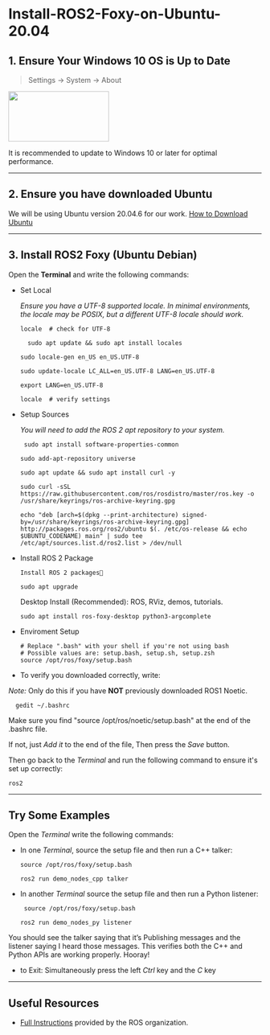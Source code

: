 # **Install-ROS2-Foxy-on-Ubuntu-20.04**

## **1. Ensure Your Windows 10 OS is Up to Date**
 > Settings -> System -> About
<img src="https://github.com/alanoudmk/Install-ROS-Noetic-on-WSL/assets/127528672/486e095d-68b7-4ca9-af96-f375bcaf0d60" width="200" height="100">

 It is recommended to update to Windows 10 or later for optimal performance.


***


## **2. Ensure you have downloaded Ubuntu**
We will be using Ubuntu version 20.04.6 for our work.
[How to Download Ubuntu](https://github.com/alanoudmk/Install-Ubuntu-20.04.6-On-VirtualBox) 



***



## **3. Install ROS2 Foxy (Ubuntu Debian)**


 Open the **Terminal** and write the following commands: 
 
- Set Local
  
    _Ensure you have a UTF-8 supported locale. In minimal environments, the locale may be POSIX, but a different UTF-8 locale should work._
    ```
    locale  # check for UTF-8
    ```
    ```
      sudo apt update && sudo apt install locales
    ```
    ```
    sudo locale-gen en_US en_US.UTF-8
    ```
    ```
    sudo update-locale LC_ALL=en_US.UTF-8 LANG=en_US.UTF-8
    ```
    ```
    export LANG=en_US.UTF-8
    ```
    ```
    locale  # verify settings
   ```
    
- Setup Sources

   _You will need to add the ROS 2 apt repository to your system._
  ```
   sudo apt install software-properties-common
  ```
  ```
  sudo add-apt-repository universe
   ```
   ```
  sudo apt update && sudo apt install curl -y
  ```
   ```
   sudo curl -sSL https://raw.githubusercontent.com/ros/rosdistro/master/ros.key -o /usr/share/keyrings/ros-archive-keyring.gpg
   ```
  ```
  echo "deb [arch=$(dpkg --print-architecture) signed-by=/usr/share/keyrings/ros-archive-keyring.gpg] http://packages.ros.org/ros2/ubuntu $(. /etc/os-release && echo $UBUNTU_CODENAME) main" | sudo tee /etc/apt/sources.list.d/ros2.list > /dev/null
  ```

- Install ROS 2 Package
    ```
    Install ROS 2 packages
    ```
    ```
    sudo apt upgrade
    ```
    Desktop Install (Recommended): ROS, RViz, demos, tutorials.
    ```
    sudo apt install ros-foxy-desktop python3-argcomplete
    ```

- Enviroment Setup
  
    ```
    # Replace ".bash" with your shell if you're not using bash
    # Possible values are: setup.bash, setup.sh, setup.zsh
    source /opt/ros/foxy/setup.bash
    ```

- To verify you downloaded correctly, write:
  
 _Note:_ Only do this if you have **NOT** previously downloaded ROS1 Noetic.

```
  gedit ~/.bashrc
 ```

Make sure you find "source /opt/ros/noetic/setup.bash" at the end of the .bashrc file.
  
If not, just  *Add it*  to the end of the file, Then press the  *Save*   button.

Then go back to the *Terminal* and run the following command to ensure it's set up correctly:

```
ros2
```

***


## **Try Some Examples**

Open the *Terminal* write the following commands: 

- In one *Terminal*, source the setup file and then run a C++ talker:
  
    ```
    source /opt/ros/foxy/setup.bash
    ```
    ```
    ros2 run demo_nodes_cpp talker
    ```


- In another *Terminal* source the setup file and then run a Python listener:

   ```
    source /opt/ros/foxy/setup.bash
   ```
  ```
  ros2 run demo_nodes_py listener
  ```

You should see the talker saying that it’s Publishing messages and the listener saying I heard those messages. This verifies both the C++ and Python APIs are working properly. Hooray!


- to Exit:
    Simultaneously press the left _Ctrl_ key and the _C_ key

    
***


## **Useful Resources**

- [Full Instructions](https://docs.ros.org/en/foxy/Installation/Ubuntu-Install-Debians.html) provided by the ROS organization.




 

